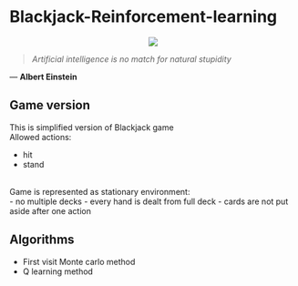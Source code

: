 # Blackjack-Reinforcement-learning

<p align="center">
  <img src="https://tibiablackjack.com/blackjack.png">
</p>

> *Artificial intelligence is no match for natural stupidity* <br>

― **Albert Einstein**

## Game version
This is simplified version of Blackjack game <br>
Allowed actions:
- hit
- stand 
<br>
Game is represented as stationary environment: 
<br>
- no multiple decks
- every hand is dealt from full deck
- cards are not put aside after one action

## Algorithms

- First visit Monte carlo method
- Q learning method
